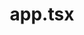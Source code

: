---
layout: default
id: views-app
title: app.tsx
prev: views-pages.html
next: views-components.html
---